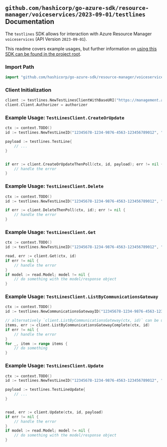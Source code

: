 
## `github.com/hashicorp/go-azure-sdk/resource-manager/voiceservices/2023-09-01/testlines` Documentation

The `testlines` SDK allows for interaction with Azure Resource Manager `voiceservices` (API Version `2023-09-01`).

This readme covers example usages, but further information on [using this SDK can be found in the project root](https://github.com/hashicorp/go-azure-sdk/tree/main/docs).

### Import Path

```go
import "github.com/hashicorp/go-azure-sdk/resource-manager/voiceservices/2023-09-01/testlines"
```


### Client Initialization

```go
client := testlines.NewTestLinesClientWithBaseURI("https://management.azure.com")
client.Client.Authorizer = authorizer
```


### Example Usage: `TestLinesClient.CreateOrUpdate`

```go
ctx := context.TODO()
id := testlines.NewTestLineID("12345678-1234-9876-4563-123456789012", "example-resource-group", "communicationsGatewayValue", "testLineValue")

payload := testlines.TestLine{
	// ...
}


if err := client.CreateOrUpdateThenPoll(ctx, id, payload); err != nil {
	// handle the error
}
```


### Example Usage: `TestLinesClient.Delete`

```go
ctx := context.TODO()
id := testlines.NewTestLineID("12345678-1234-9876-4563-123456789012", "example-resource-group", "communicationsGatewayValue", "testLineValue")

if err := client.DeleteThenPoll(ctx, id); err != nil {
	// handle the error
}
```


### Example Usage: `TestLinesClient.Get`

```go
ctx := context.TODO()
id := testlines.NewTestLineID("12345678-1234-9876-4563-123456789012", "example-resource-group", "communicationsGatewayValue", "testLineValue")

read, err := client.Get(ctx, id)
if err != nil {
	// handle the error
}
if model := read.Model; model != nil {
	// do something with the model/response object
}
```


### Example Usage: `TestLinesClient.ListByCommunicationsGateway`

```go
ctx := context.TODO()
id := testlines.NewCommunicationsGatewayID("12345678-1234-9876-4563-123456789012", "example-resource-group", "communicationsGatewayValue")

// alternatively `client.ListByCommunicationsGateway(ctx, id)` can be used to do batched pagination
items, err := client.ListByCommunicationsGatewayComplete(ctx, id)
if err != nil {
	// handle the error
}
for _, item := range items {
	// do something
}
```


### Example Usage: `TestLinesClient.Update`

```go
ctx := context.TODO()
id := testlines.NewTestLineID("12345678-1234-9876-4563-123456789012", "example-resource-group", "communicationsGatewayValue", "testLineValue")

payload := testlines.TestLineUpdate{
	// ...
}


read, err := client.Update(ctx, id, payload)
if err != nil {
	// handle the error
}
if model := read.Model; model != nil {
	// do something with the model/response object
}
```
